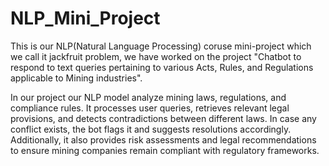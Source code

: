 # NLP_Mini_Project

This is our NLP(Natural Language Processing) coruse mini-project which we call it jackfruit problem, we have worked on the project "Chatbot to respond to text queries pertaining to various Acts, Rules, and Regulations applicable to Mining industries".

In our project our NLP model analyze mining laws, regulations, and compliance rules. It processes user queries, retrieves relevant legal provisions, and detects contradictions between different laws. In case any conflict exists, the bot flags it and suggests resolutions accordingly. Additionally, it also provides risk assessments and legal recommendations to ensure mining companies remain compliant with regulatory frameworks.
